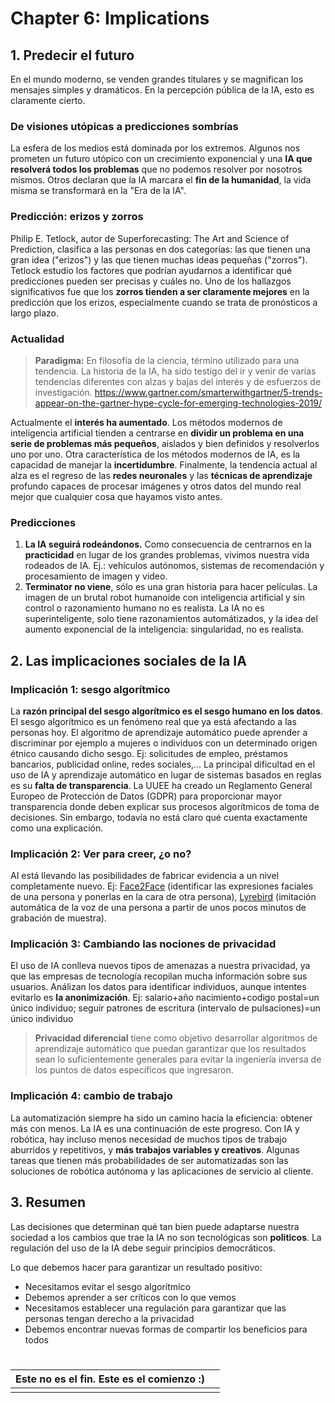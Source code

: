 # Chapter 6: Implications


## 1. Predecir el futuro
En el mundo moderno, se venden grandes titulares y se magnifican los mensajes simples y dramáticos. En la percepción pública de la IA, esto es claramente cierto. 

### De visiones utópicas a predicciones sombrías
La esfera de los medios está dominada por los extremos. Algunos nos prometen un futuro utópico con un crecimiento exponencial y una **IA que resolverá todos los problemas** que no podemos resolver por nosotros mismos. Otros declaran que la IA marcara el **fin de la humanidad**, la vida misma se transformará en la "Era de la IA".

### Predicción: erizos y zorros
Philip E. Tetlock, autor de Superforecasting: The Art and Science of Prediction, clasifica a las personas en dos categorías: las que tienen una gran idea ("erizos") y las que tienen muchas ideas pequeñas ("zorros"). Tetlock  estudio los factores que podrían ayudarnos a identificar qué predicciones pueden ser precisas y cuáles no. Uno de los hallazgos significativos fue que los  **zorros tienden a ser claramente mejores** en la predicción que los erizos, especialmente cuando se trata de pronósticos a largo plazo.

### Actualidad
> **Paradigma:** En filosofía de la ciencia, término utilizado para una tendencia. La historia de la IA, ha sido testigo del ir y venir de varias tendencias diferentes con alzas y bajas del interés y de esfuerzos de investigación. 
https://www.gartner.com/smarterwithgartner/5-trends-appear-on-the-gartner-hype-cycle-for-emerging-technologies-2019/


Actualmente el **interés ha aumentado**. Los métodos modernos de inteligencia artificial tienden a centrarse en **dividir un problema en una serie de problemas más pequeños**, aislados y bien definidos y resolverlos uno por uno. 
Otra característica de los métodos modernos de IA, es la capacidad de manejar la **incertidumbre**. 
Finalmente, la tendencia actual al alza es el regreso de las **redes neuronales** y las **técnicas de aprendizaje** profundo capaces de procesar imágenes y otros datos del mundo real mejor que cualquier cosa que hayamos visto antes.


### Predicciones

 1. **La IA seguirá rodeándonos.**
 Como consecuencia de centrarnos en la **practicidad** en lugar de los grandes problemas, vivimos
    nuestra vida rodeados de IA. Ej.: vehículos autónomos, sistemas de recomendación y procesamiento de imagen y video.
 2. **Terminator no viene**, sólo es una gran historia para hacer películas.
La imagen de un brutal robot humanoide con inteligencia artificial y sin control o razonamiento humano no es realista. La IA no es superinteligente, solo tiene razonamientos automátizados, y la idea del aumento exponencial de la inteligencia: singularidad, no es realista.


## 2. Las implicaciones sociales de la IA

### Implicación 1: sesgo algorítmico
La **razón principal del sesgo algorítmico es el sesgo humano en los datos**. El sesgo algorítmico es un fenómeno real que ya está afectando a las personas hoy. El algoritmo de aprendizaje automático puede aprender a discriminar por ejemplo a mujeres o individuos con un determinado origen étnico causando dicho sesgo.
Ej: solicitudes de empleo, préstamos bancarios, publicidad online, redes sociales,...
La principal dificultad en el uso de IA y aprendizaje automático en lugar de sistemas basados ​​en reglas es su **falta de transparencia**. La UUEE ha creado un Reglamento General Europeo de Protección de Datos (GDPR) para proporcionar mayor transparencia donde deben explicar sus procesos algorítmicos de toma de decisiones. Sin embargo, todavía no está claro qué cuenta exactamente como una explicación.

###  Implicación 2: Ver para creer, ¿o no?
AI está llevando las posibilidades de fabricar evidencia a un nivel completamente nuevo.
Ej: [Face2Face](https://www.youtube.com/watch?v=ohmajJTcpNk) (identificar las expresiones faciales de una persona y ponerlas en la cara de otra persona), [Lyrebird](https://lyrebird.ai/) (imitación automática de la voz de una persona a partir de unos pocos minutos de grabación de muestra).

### Implicación 3: Cambiando las nociones de privacidad
El uso de IA conlleva nuevos tipos de amenazas a nuestra privacidad, ya que las empresas de tecnología recopilan mucha información sobre sus usuarios. 
Análizan los datos para identificar individuos, aunque intentes evitarlo es **la anonimización**.
Ej: salario+año nacimiento+codigo postal=un único individuo; seguir patrones de escritura (intervalo de pulsaciones)=un único individuo 

> **Privacidad diferencial** tiene como objetivo desarrollar algoritmos de
> aprendizaje automático que puedan garantizar que los resultados sean
> lo suficientemente generales para evitar la ingeniería inversa de los
> puntos de datos específicos que ingresaron.

### Implicación 4: cambio de trabajo
La automatización siempre ha sido un camino hacia la eficiencia: obtener más con menos. La IA es una continuación de este progreso. Con IA y robótica, hay incluso menos necesidad de muchos tipos de trabajo aburridos y repetitivos, y **más trabajos variables y creativos**.
Algunas tareas que tienen más probabilidades de ser automatizadas son las soluciones de robótica autónoma y las aplicaciones de servicio al cliente.

## 3. Resumen
Las decisiones que determinan qué tan bien puede adaptarse nuestra sociedad a los cambios que trae la IA no son tecnológicas son **politicos**. La regulación del uso de la IA debe seguir principios democráticos.

Lo que debemos hacer para garantizar un resultado positivo:
-   Necesitamos evitar el sesgo algorítmico
-   Debemos aprender a ser críticos con lo que vemos
-   Necesitamos establecer una regulación para garantizar que las personas tengan derecho a la privacidad
-  Debemos  encontrar nuevas formas de compartir los beneficios para todos

# 



|Este no es el fin. Este es el comienzo :)|  |
|---------------------------------------|--|
|                                       |  |
